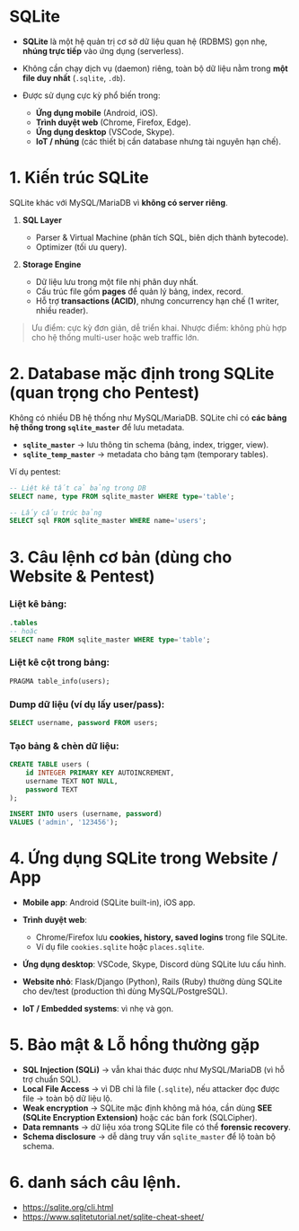 # SQLite

* **SQLite** là một hệ quản trị cơ sở dữ liệu quan hệ (RDBMS) gọn nhẹ, **nhúng trực tiếp** vào ứng dụng (serverless).
* Không cần chạy dịch vụ (daemon) riêng, toàn bộ dữ liệu nằm trong **một file duy nhất** (`.sqlite`, `.db`).
* Được sử dụng cực kỳ phổ biến trong:

  * **Ứng dụng mobile** (Android, iOS).
  * **Trình duyệt web** (Chrome, Firefox, Edge).
  * **Ứng dụng desktop** (VSCode, Skype).
  * **IoT / nhúng** (các thiết bị cần database nhưng tài nguyên hạn chế).
# 1. Kiến trúc SQLite

SQLite khác với MySQL/MariaDB vì **không có server riêng**.

1. **SQL Layer**

   * Parser & Virtual Machine (phân tích SQL, biên dịch thành bytecode).
   * Optimizer (tối ưu query).

2. **Storage Engine**

   * Dữ liệu lưu trong một file nhị phân duy nhất.
   * Cấu trúc file gồm **pages** để quản lý bảng, index, record.
   * Hỗ trợ **transactions (ACID)**, nhưng concurrency hạn chế (1 writer, nhiều reader).

> Ưu điểm: cực kỳ đơn giản, dễ triển khai.
> Nhược điểm: không phù hợp cho hệ thống multi-user hoặc web traffic lớn.

# 2. Database mặc định trong SQLite (quan trọng cho Pentest)

Không có nhiều DB hệ thống như MySQL/MariaDB. SQLite chỉ có **các bảng hệ thống trong `sqlite_master`** để lưu metadata.

* **`sqlite_master`** → lưu thông tin schema (bảng, index, trigger, view).
* **`sqlite_temp_master`** → metadata cho bảng tạm (temporary tables).

Ví dụ pentest:

```sql
-- Liệt kê tất cả bảng trong DB
SELECT name, type FROM sqlite_master WHERE type='table';

-- Lấy cấu trúc bảng
SELECT sql FROM sqlite_master WHERE name='users';
```
# 3. Câu lệnh cơ bản (dùng cho Website & Pentest)

### Liệt kê bảng:

```sql
.tables
-- hoặc
SELECT name FROM sqlite_master WHERE type='table';
```

### Liệt kê cột trong bảng:

```sql
PRAGMA table_info(users);
```

### Dump dữ liệu (ví dụ lấy user/pass):

```sql
SELECT username, password FROM users;
```

### Tạo bảng & chèn dữ liệu:

```sql
CREATE TABLE users (
    id INTEGER PRIMARY KEY AUTOINCREMENT,
    username TEXT NOT NULL,
    password TEXT
);

INSERT INTO users (username, password)
VALUES ('admin', '123456');
```

# 4. Ứng dụng SQLite trong Website / App

* **Mobile app**: Android (SQLite built-in), iOS app.
* **Trình duyệt web**:

  * Chrome/Firefox lưu **cookies, history, saved logins** trong file SQLite.
  * Ví dụ file `cookies.sqlite` hoặc `places.sqlite`.
* **Ứng dụng desktop**: VSCode, Skype, Discord dùng SQLite lưu cấu hình.
* **Website nhỏ**: Flask/Django (Python), Rails (Ruby) thường dùng SQLite cho dev/test (production thì dùng MySQL/PostgreSQL).
* **IoT / Embedded systems**: vì nhẹ và gọn.

# 5. Bảo mật & Lỗ hổng thường gặp

* **SQL Injection (SQLi)** → vẫn khai thác được như MySQL/MariaDB (vì hỗ trợ chuẩn SQL).
* **Local File Access** → vì DB chỉ là file (`.sqlite`), nếu attacker đọc được file → toàn bộ dữ liệu lộ.
* **Weak encryption** → SQLite mặc định không mã hóa, cần dùng **SEE (SQLite Encryption Extension)** hoặc các bản fork (SQLCipher).
* **Data remnants** → dữ liệu xóa trong SQLite file có thể **forensic recovery**.
* **Schema disclosure** → dễ dàng truy vấn `sqlite_master` để lộ toàn bộ schema.
# 6. danh sách câu lệnh.
- https://sqlite.org/cli.html
- https://www.sqlitetutorial.net/sqlite-cheat-sheet/

